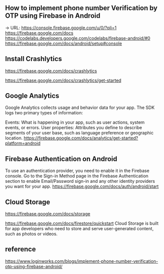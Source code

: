 ## How to implement phone number Verification by OTP using Firebase in Android

-> URL:
https://console.firebase.google.com/u/0/?pli=1    
https://firebase.google.com/docs
https://codelabs.developers.google.com/codelabs/firebase-android/#0
https://firebase.google.com/docs/android/setup#console

## Install Crashlytics
https://firebase.google.com/docs/crashlytics

https://firebase.google.com/docs/crashlytics/get-started

## Google Analytics
Google Analytics collects usage and behavior data for your app. The SDK logs two primary types of information:

Events: What is happening in your app, such as user actions, system events, or errors.
User properties: Attributes you define to describe segments of your user base, such as language preference or geographic location.
https://firebase.google.com/docs/analytics/get-started?platform=android

##  Firebase Authentication on Android
To use an authentication provider, you need to enable it in the Firebase console. Go to the Sign-in Method page in the Firebase Authentication section to enable Email/Password sign-in and any other identity providers you want for your app.
https://firebase.google.com/docs/auth/android/start


## Cloud Storage
https://firebase.google.com/docs/storage



https://firebase.google.com/docs/firestore/quickstart
Cloud Storage is built for app developers who need to store and serve user-generated content, such as photos or videos.


## reference
https://www.loginworks.com/blogs/implement-phone-number-verification-otp-using-firebase-android/

